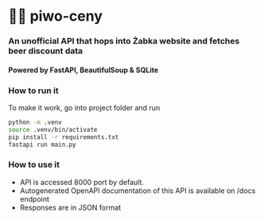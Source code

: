 # 🐸🍺 piwo-ceny
### An unofficial API that hops into Żabka website and fetches beer discount data
#### Powered by FastAPI, BeautifulSoup & SQLite

### How to run it

To make it work, go into project folder and run 
```bash
python -m .venv
source .venv/bin/activate
pip install -r requirements.txt
fastapi run main.py
```

### How to use it
* API is accessed 8000 port by default. 
* Autogenerated OpenAPI documentation of this API is available on /docs endpoint 
* Responses are in JSON format